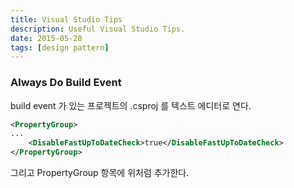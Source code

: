 ```yaml
---
title: Visual Studio Tips
description: Useful Visual Studio Tips.
date: 2015-05-28
tags: [design pattern]
---
```


### Always Do Build Event

build event 가 있는 프로젝트의 .csproj 를 텍스트 에디터로 연다.

```xml title="yourproj.csproj"
<PropertyGroup>
...
    <DisableFastUpToDateCheck>true</DisableFastUpToDateCheck>
</PropertyGroup>
```

 그리고 PropertyGroup 항목에 위처럼 추가한다.